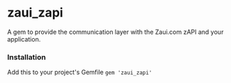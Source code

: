 # zaui_zapi
A gem to provide the communication layer with the Zaui.com zAPI and your application.

### Installation
Add this to your project's Gemfile
```gem 'zaui_zapi'```
